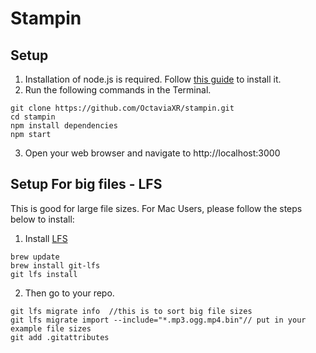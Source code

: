 # Stampin

## Setup
1. Installation of node.js is required. Follow [this guide](https://github.com/itp-dwd/2020-spring/blob/master/guides/installing-nodejs.md) to install it.
2. Run the following commands in the Terminal.
```
git clone https://github.com/OctaviaXR/stampin.git
cd stampin
npm install dependencies
npm start
```
3. Open your web browser and navigate to http://localhost:3000


## Setup For big files - LFS
This is good for large file sizes. For Mac Users, please follow the steps below to install:
1. Install [LFS](https://git-lfs.github.com/)
```
brew update 
brew install git-lfs
git lfs install 
```

2. Then go to your repo.
```
git lfs migrate info  //this is to sort big file sizes 
git lfs migrate import --include="*.mp3.ogg.mp4.bin"// put in your example file sizes 
git add .gitattributes
```
